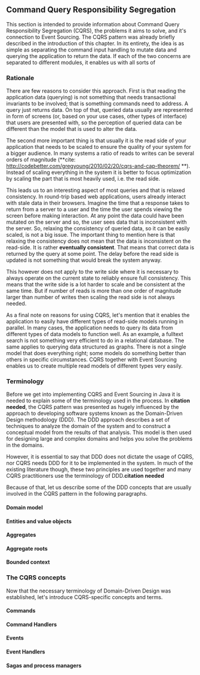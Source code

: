 ## Command Query Responsibility Segregation

This section is intended to provide information about Command Query Responsibility Segregation (CQRS), the problems it aims to solve, and it's connection to Event Sourcing. The CQRS pattern was already briefly described in the introduction of this chapter. In its entirety, the idea is as simple as separating the command input handling to mutate data and querying the application to return the data. If each of the two concerns are separated to different modules, it enables us with all sorts of 

### Rationale

There are few reasons to consider this approach. First is that reading the application data (querying) is not something that needs transactional invariants to be involved; that is something commands need to address. A query just returns data. On top of that, queried data usually are represented in form of screens (or, based on your use cases, other types of interface) that users are presented with, so the perception of queried data can be different than the model that is used to alter the data. 

The second more important thing is that usually it is the read side of your application that needs to be scaled to ensure the quality of your system for a bigger audience. In many systems a ratio of reads to writes can be several orders of magnitude (**cite: http://codebetter.com/gregyoung/2010/02/20/cqrs-and-cap-theorem/ **). Instead of scaling everything in the system it is better to focus optimization by scaling the part that is most heavily used, i.e. the read side.

This leads us to an interesting aspect of most queries and that is relaxed consistency. In round-trip based web applications, users already interact with stale data in their browsers. Imagine the time that a response takes to return from a server to a user and the time the user spends viewing the screen before making interaction. At any point the data could have been mutated on the server and so, the user sees data that is inconsistent with the server. So, relaxing the consistency of queried data, so it can be easily scaled, is not a big issue. The important thing to mention here is that relaxing the consistency does not mean that the data is inconsistent on the read-side. It is rather **eventually consistent**. That means that correct data is returned by the query at some point. The delay before the read side is updated is not something that would break the system anyway.

This however does not apply to the write side where it is necessary to always operate on the current state to reliably ensure full consistency. This means that the write side is a lot harder to scale and be consistent at the same time. But if number of reads is more than one order of magnitude larger than number of writes then scaling the read side is not always needed.

As a final note on reasons for using CQRS, let's mention that it enables the application to easily have different types of read-side models running in parallel. In many cases, the application needs to query its data from different types of data models to function well. As an example, a fulltext search is not something very efficient to do in a relational database. The same applies to querying data structured as graphs. There is not a single model that does everything right; some models do something better than others in specific circumstances. CQRS together with Event Sourcing enables us to create multiple read models of different types very easily.

### Terminology

Before we get into implementing CQRS and Event Sourcing in Java it is needed to explain some of the terminology used in the process. In **citation needed**, the CQRS pattern was presented as hugely influenced by the approach to developing software systems known as the Domain-Driven Design methodology (DDD). The DDD approach describes a set of techniques to analyze the domain of the system and to construct a conceptual model from the results of that analysis. This model is then used for designing large and complex domains and helps you solve the problems in the domains.

However, it is essential to say that DDD does not dictate the usage of CQRS, nor CQRS needs DDD for it to be implemented in the system. In much of the existing literature though, these two principles are used together and many CQRS practitioners use the terminology of DDD.**citation needed**

Because of that, let us describe some of the DDD concepts that are usually involved in the CQRS pattern in the following paragraphs. 

#### Domain model

#### Entities and value objects

#### Aggregates

#### Aggregate roots

#### Bounded context



### The CQRS concepts

Now that the necessary terminology of Domain-Driven Design was established, let's introduce CQRS-specific concepts and terms. 

#### Commands

#### Command Handlers

#### Events

#### Event Handlers

#### Sagas and process managers

